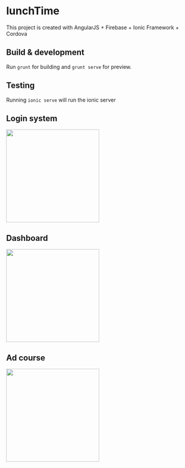 # lunchTime

This project is created with AngularJS + Firebase + Ionic Framework + Cordova

## Build & development

Run `grunt` for building and `grunt serve` for preview.

## Testing

Running `ionic serve` will run the ionic server

## Login system
<img src="http://i.imgur.com/bwMaq1d.jpg" width="250">

## Dashboard
<img src="http://i.imgur.com/jESu5aZ.png" width="250">

## Ad course
<img src="http://i.imgur.com/aUNL6x9.jpg" width="250">
